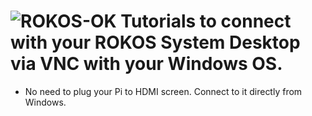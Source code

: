 ![ROKOS-OK](http://i.imgur.com/WHN1JGF.png)
Tutorials to connect with your ROKOS System Desktop via VNC with your Windows OS.
=========================== 
* No need to plug your Pi to HDMI screen. Connect to it directly from Windows.